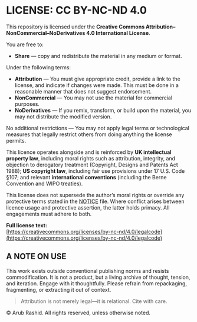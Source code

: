# LICENSE: CC BY-NC-ND 4.0

This repository is licensed under the **Creative Commons Attribution–NonCommercial–NoDerivatives 4.0 International License**.

You are free to:

- **Share** — copy and redistribute the material in any medium or format.

Under the following terms:

- **Attribution** — You must give appropriate credit, provide a link to the license, and indicate if changes were made. This must be done in a reasonable manner that does not suggest endorsement.
- **NonCommercial** — You may not use the material for commercial purposes.
- **NoDerivatives** — If you remix, transform, or build upon the material, you may not distribute the modified version.

No additional restrictions — You may not apply legal terms or technological measures that legally restrict others from doing anything the license permits.

This licence operates alongside and is reinforced by **UK intellectual property law**, including moral rights such as attribution, integrity, and objection to derogatory treatment (Copyright, Designs and Patents Act 1988); **US copyright law**, including fair use provisions under 17 U.S. Code §107; and relevant **international conventions** (including the Berne Convention and WIPO treaties).

This license does not supersede the author’s moral rights or override any protective terms stated in the [NOTICE](./NOTICE.md) file. Where conflict arises between licence usage and protective assertion, the latter holds primacy. All engagements must adhere to both.

**Full license text:**  
[https://creativecommons.org/licenses/by-nc-nd/4.0/legalcode](https://creativecommons.org/licenses/by-nc-nd/4.0/legalcode)

## A NOTE ON USE

This work exists outside conventional publishing norms and resists commodification. It is not a product, but a living archive of thought, tension, and iteration. Engage with it thoughtfully. Please refrain from repackaging, fragmenting, or extracting it out of context.

>Attribution is not merely legal—it is relational. Cite with care.

© Arub Rashid. All rights reserved, unless otherwise noted.